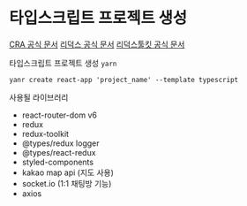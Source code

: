 # 타입스크립트 프로젝트 생성

[CRA 공식 문서](https://create-react-app.dev/docs/adding-typescript)
[리덕스 공식 문서](https://redux.js.org/introduction/installation)
[리덕스툴킷 공식 문서](https://redux-toolkit.js.org/introduction/getting-started)

타입스크립트 프로젝트 생성 `yarn`

```cli
yanr create react-app 'project_name' --template typescript
```

사용될 라이브러리

- react-router-dom v6
- redux
- redux-toolkit
- @types/redux logger
- @types/react-redux
- styled-components
- kakao map api (지도 사용)
- socket.io (1:1 채팅방 기능)
- axios

 
